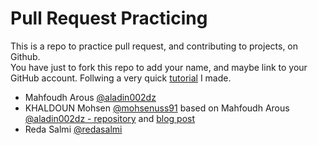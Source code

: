 # Pull Request Practicing
This is a repo to practice pull request, and contributing to projects, on Github.   
You have just to fork this repo to add your name, and maybe link to your GitHub account. Follwing a very quick [tutorial](https://aladinstudio.com/2020/07/23/quick-introduction-to-contributing-to-open-source-on-github/) I made.

* Mahfoudh Arous [@aladin002dz](https://github.com/aladin002dz)
* KHALDOUN Mohsen [@mohsenuss91](https://github.com/mohsenuss91) based on  Mahfoudh Arous [@aladin002dz - repository](https://github.com/aladin002dz)  and [blog post](https://aladinstudio.com/2020/07/23/quick-introduction-to-contributing-to-open-source-on-github/)
* Reda Salmi [@redasalmi](https://github.com/redasalmi)

<!--
you can use this template:

* Your Name [@github-profile-name](https://github-link-to-your-profile)

-->
